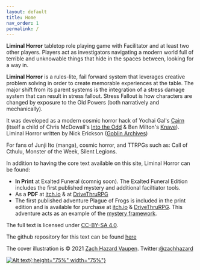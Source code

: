 ```yaml
---
layout: default
title: Home
nav_order: 1
permalink: /
---
```


**Liminal Horror** tabletop role playing game with Facilitator and at least two other players. Players act as investigators navigating a modern world full of terrible and unknowable things that hide in the spaces between, looking for a way in.

**Liminal Horror** is a rules-lite, fail forward system that leverages creative problem solving in order to create memorable experiences at the table.  The major shift from its parent systems is the integration of a stress damage system that can result in stress fallout. Stress Fallout is how characters are changed by exposure to the Old Powers (both narratively and mechanically).

It was developed as a modern cosmic horror hack of Yochai Gal's [Cairn](https://yochaigal.itch.io/cairn) (itself a child of Chris McDowall's [Into the Odd](https://chrismcdee.itch.io/) & Ben Milton's [Knave](https://questingbeast.itch.io/knave)). Liminal Horror written by Nick Erickson ([Goblin Archives](https://twitter.com/goblin_archives))

For fans of Junji Ito (manga), cosmic horror, and TTRPGs such as: Call of Cthulu, Monster of the Week, Silent Legions.

In addition to having the core text available on this site, Liminal Horror can be found:
- **In Print** at Exalted Funeral (comnig soon). The Exalted Funeral Edition includes the first published mystery and additional faciltiator tools.
- As a **PDF** at [itch.io](https://goblinarchives.itch.io/liminal-horror) & at [DriveThruRPG](https://www.drivethrurpg.com/product/366656/Liminal-Horror)
- The first published adventure Plague of Frogs is included in the print edition and is available for purchase at [itch.io](https://goblinarchives.itch.io/plague-of-frogs) & [DriveThruRPG](https://www.drivethrurpg.com/product/366661/Plague-of-Frogs). This adventure acts as an example of the [mystery framework](https://goblinarchives.github.io/LiminalHorror/Mystery%20Framework/).

The full text is licensed under [CC-BY-SA 4.0](https://creativecommons.org/licenses/by-sa/4.0/).


The github repository for this text can be found [here](https://github.com/GoblinArchives/LiminalHorror)


The cover illustration is © 2021 [Zach Hazard Vaupen](https://emo-sludge.com/). Twitter:[@zachhazard](https://twitter.com/zachhazard)


<p></p>

[![Alt text](/LiminalHorror/img/liminalhorrorcover.png "Click to embiggen"){:height="75%" width="75%"}](/LiminalHorror/img/liminalhorrorcover.png)

